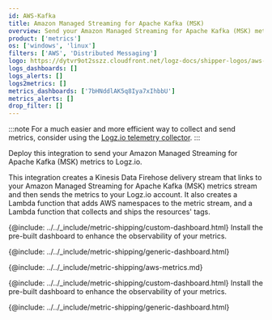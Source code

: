 ```yaml
---
id: AWS-Kafka
title: Amazon Managed Streaming for Apache Kafka (MSK)
overview: Send your Amazon Managed Streaming for Apache Kafka (MSK) metrics to Logz.io.
product: ['metrics']
os: ['windows', 'linux']
filters: ['AWS', 'Distributed Messaging']
logo: https://dytvr9ot2sszz.cloudfront.net/logz-docs/shipper-logos/aws-msk.svg
logs_dashboards: []
logs_alerts: []
logs2metrics: []
metrics_dashboards: ['7bHNddlAK5q8Iya7xIhbbU']
metrics_alerts: []
drop_filter: []
---
```



:::note
For a much easier and more efficient way to collect and send metrics, consider using the [Logz.io telemetry collector](https://app.logz.io/#/dashboard/integrations/collectors?tags=Quick%20Setup).
:::



Deploy this integration to send your Amazon Managed Streaming for Apache Kafka (MSK) metrics to Logz.io.

This integration creates a Kinesis Data Firehose delivery stream that links to your Amazon Managed Streaming for Apache Kafka (MSK) metrics stream and then sends the metrics to your Logz.io account. It also creates a Lambda function that adds AWS namespaces to the metric stream, and a Lambda function that collects and ships the resources' tags.

{@include: ../../_include/metric-shipping/custom-dashboard.html} Install the pre-built dashboard to enhance the observability of your metrics.

<!-- logzio-inject:install:grafana:dashboards ids=["7bHNddlAK5q8Iya7xIhbbU"] -->

{@include: ../../_include/metric-shipping/generic-dashboard.html}



{@include: ../../_include/metric-shipping/aws-metrics.md}

{@include: ../../_include/metric-shipping/custom-dashboard.html} Install the pre-built dashboard to enhance the observability of your metrics.

<!-- logzio-inject:install:grafana:dashboards ids=["7bHNddlAK5q8Iya7xIhbbU"] -->

{@include: ../../_include/metric-shipping/generic-dashboard.html}

